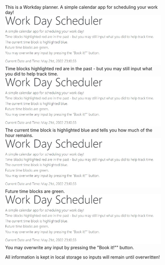 This is a Workday planner. 
A simple calendar app for scheduling your work day!
![picture1](./assets/Images/picture1.jpg "Picture1")
Time blocks highlighted red are in the past - but you may still input what you did to help track time.
![picture1](./assets/Images/picture1.jpg "Picture2")
The current time block is highlighted blue and tells you how much of the hour remains.
![picture1](./assets/Images/picture1.jpg "Picture3")
Future time blocks are green.
![picture1](./assets/Images/picture1.jpg "Picture4")
You may overwrite any input by pressing the "Book it!"" button.

All information is kept in local storage so inputs will remain until overwritten!